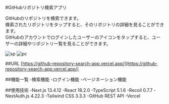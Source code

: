 #GitHubリポジトリ検索アプリ

GitHubのリポジトリを検索できます。<br>
検索されたリポジトリをタップすると、そのリポジトリの詳細を見ることができます。<br>
GitHubのアカウントでログインしたユーザーのアイコンをタップすると、ユーザーの詳細やリポジトリ一覧を見ることができます。<br>

![sp](https://github.com/kazuki-takane/github-repository-search-app/assets/119714353/1752175b-5a1f-48cc-968c-d6ef6571bbfb)
![pc](https://github.com/kazuki-takane/github-repository-search-app/assets/119714353/6306b5da-ad5a-4cb0-983f-c612dc5cd39a)

##URL
[https://github-repository-search-app.vercel.app/](https://github-repository-search-app.vercel.app/)

##機能一覧
-検索機能
-ログイン機能
-ページネーション機能

##使用技術
-Next.js 13.4.12
-React 18.2.0
-TypeScript 5.1.6
-Recoil 0.7.7
-NextAuth.js 4.22.3
-Tailwind CSS 3.3.3
-GitHub REST API
-Vercel

